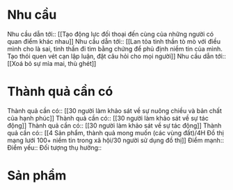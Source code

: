 # Nhu cầu
Nhu cầu dẫn tới:: [[Tạo động lực đối thoại đến cùng của những người có quan điểm khác nhau]]
Nhu cầu dẫn tới:: [[Lan tỏa tinh thần tò mò với điều mình cho là sai, tinh thần đi tìm bằng chứng để phủ định niềm tin của mình. Tạo thói quen vét cạn lập luận, đặt câu hỏi cho mọi người]]
Nhu cầu dẫn tới:: [[Xoá bỏ sự mỉa mai, thù ghét]]
# Thành quả cần có
Thành quả cần có:: [[30 người làm khảo sát về sự nuông chiều và bản chất của hạnh phúc]]
Thành quả cần có:: [[30 người làm khảo sát về sự tác động]]
Thành quả cần có:: [[30 người làm khảo sát về sự tác động]]
Thành quả cần có:: [[4 Sản phẩm, thành quả mong muốn (các vùng đất)/4H Đồ thị mạng lưới 100+ niềm tin trong xã hội/30 người sử dụng đồ thị]]
Điểm mạnh::
Điểm yếu::
Đối tượng thụ hưởng::

# Sản phẩm
